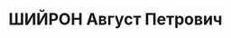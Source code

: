 ---
title: ШИЙРОН Август Петрович
description: (1891–1937) — сотрудник органов госбезопасности. Уроженец Саусенской
  волости Лифляндской губернии, из рабочих. Окончил 3 класса Рижской семинарии. Член
  РКП(б) с 1919 г. В органах безопасности с того же года. В 1928–1929 гг. начальник
  Вятского губотдела ОГПУ. В 1929–1930 гг. начальник Секретно-оперативного управления
  и заместитель полномочного представителя ОГПУ по Северному краю. В 1934–1937 гг.
  заместитель начальника УНКВД по Северному краю. В 1937 г. начальник Управления Рабоче-крестьянской
  милиции НКВД БССР. Расстрелян.
---